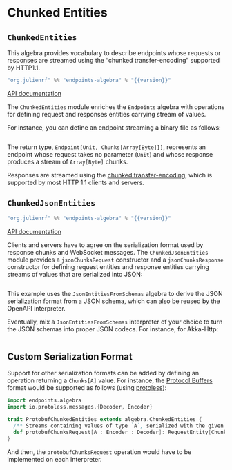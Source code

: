 # Chunked Entities

## `ChunkedEntities`

This algebra provides vocabulary to describe endpoints whose requests or
responses are streamed using the “chunked transfer-encoding” supported by HTTP1.1.

~~~ scala expandVars=true
"org.julienrf" %% "endpoints-algebra" % "{{version}}"
~~~

[API documentation](unchecked:/api/endpoints/algebra/ChunkedEntities.html)

The `ChunkedEntities` module enriches the `Endpoints` algebra with operations for defining
request and responses entities carrying stream of values.

For instance, you can define an endpoint streaming a binary file as follows:

~~~ scala src=../../../../../algebras/algebra/src/test/scala/endpoints/algebra/ChunkedEntitiesDocs.scala#streamed-endpoint
~~~

The return type, `Endpoint[Unit, Chunks[Array[Byte]]]`, represents an endpoint whose request
takes no parameter (`Unit`) and whose response produces a stream of `Array[Byte]` chunks.

Responses are streamed using the
[chunked transfer-encoding](https://en.wikipedia.org/wiki/Chunked_transfer_encoding),
which is supported by most HTTP 1.1 clients and servers.

## `ChunkedJsonEntities`

~~~ scala expandVars=true
"org.julienrf" %% "endpoints-algebra" % "{{version}}"
~~~

[API documentation](unchecked:/api/endpoints/algebra/ChunkedJsonEntities.html)

Clients and servers have to agree on the serialization format used by response
chunks and WebSocket messages. The `ChunkedJsonEntities` module provides a `jsonChunksRequest`
constructor and a `jsonChunksResponse` constructor for defining request entities and response
entities carrying streams of values that are serialized into JSON:

~~~ scala src=../../../../../algebras/algebra/src/test/scala/endpoints/algebra/ChunkedEntitiesDocs.scala#json-streaming
~~~

This example uses the `JsonEntitiesFromSchemas` algebra to derive the JSON serialization
format from a JSON schema, which can also be reused by the OpenAPI interpreter.

Eventually, mix a `JsonEntitiesFromSchemas` interpreter of your choice to turn the JSON
schemas into proper JSON codecs. For instance, for Akka-Http:

~~~ scala src=../../../../../akka-http/server/src/test/scala/endpoints/akkahttp/server/ChunkedEntitiesDocs.scala#json-streaming
~~~

## Custom Serialization Format

Support for other serialization formats can be added by defining an operation
returning a `Chunks[A]` value. For instance, the
[Protocol Buffers](https://developers.google.com/protocol-buffers) format would be
supported as follows (using [protoless](https://julien-lafont.github.io/protoless/)):

~~~ scala
import endpoints.algebra
import io.protoless.messages.{Decoder, Encoder}

trait ProtobufChunkedEntities extends algebra.ChunkedEntities {
  /** Streams containing values of type `A`, serialized with the given protobuf codec */
  def protobufChunksRequest[A : Encoder : Decoder]: RequestEntity[Chunks[A]]
}
~~~

And then, the `protobufChunksRequest` operation would have to be implemented on each interpreter.
